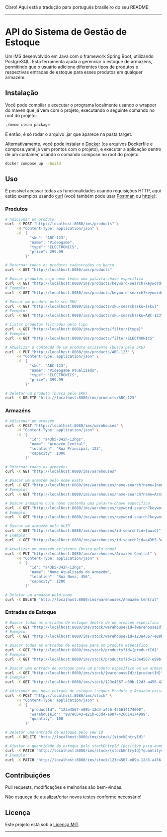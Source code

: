 Claro! Aqui está a tradução para português brasileiro do seu README:

---

# API do Sistema de Gestão de Estoque

Um IMS desenvolvido em Java com o framework Spring Boot, utilizando PostgreSQL. Esta ferramenta ajuda a gerenciar o estoque de armazéns, permitindo que o usuário adicione diferentes tipos de produtos e respectivas entradas de estoque para esses produtos em qualquer armazém.

## Instalação

Você pode compilar e executar o programa localmente usando o wrapper do maven que já vem com o projeto, executando o seguinte comando no root do projeto:

```bash
./mvnw clean package
```

E então, é só rodar o arquivo .jar que aparece na pasta target.

Alternativamente, você pode instalar o [Docker](https://www.docker.com/) (os arquivos Dockerfile e compose.yaml já vem prontos com o projeto), e executar a aplicação dentro de um container, usando o comando compose no root do projeto:

```bash
docker compose up --build
```

## Uso

É possível acessar todas as funcionalidades usando requisições HTTP, aqui estão exemplos usando [curl](https://curl.se/download.html) (você também pode usar [Postman](https://www.postman.com/downloads/) ou [httpie](https://httpie.io/)):

### Produtos

```bash
# Adicionar um produto
curl -X POST "http://localhost:8080/ims/products" \
     -H "Content-Type: application/json" \
     -d '{
           "sku": "ABC-123",
           "name": "Videogame",
           "type": "ELECTRONICS",
           "price": 299.99
         }'

# Retornar todos os produtos cadastrados no banco
curl -X GET "http://localhost:8080/ims/products"

# Buscar produtos cujo nome tenha uma palavra-chave específica
curl -X GET "http://localhost:8080/ims/products/keyword-search?keyword={keyword}"
# Exemplo:
curl -X GET "http://localhost:8080/ims/products/keyword-search?keyword=fork"

# Buscar um produto pelo seu SKU
curl -X GET "http://localhost:8080/ims/products/sku-search?sku={sku}"
# Exemplo:
curl -X GET "http://localhost:8080/ims/products/sku-search?sku=ABC-123"

# Listar produtos filtrados pelo tipo
curl -X GET "http://localhost:8080/ims/products/filter/{type}"
# Exemplo:
curl -X GET "http://localhost:8080/ims/products/filter/ELECTRONICS"

# Atualizar o conteúdo de um produto existente (busca pelo SKU)
curl -X PUT "http://localhost:8080/ims/products/ABC-123" \
     -H "Content-Type: application/json" \
     -d '{
           "sku": "ABC-123",
           "name": "Videogame Atualizado",
           "type": "ELECTRONICS",
           "price": 399.99
         }'

# Deletar um produto (busca pelo SKU)
curl -X DELETE "http://localhost:8080/ims/products/ABC-123"
```

### Armazéns

```bash
# Adicionar um armazém
curl -X POST "http://localhost:8080/ims/warehouses" \
     -H "Content-Type: application/json" \
     -d '{
           "id": "a43b5-342n-12hgs",
           "name": "Armazém Central",
           "location": "Rua Principal, 123",
           "capacity": 1000
         }'

# Retornar todos os armazéns
curl -X GET "http://localhost:8080/ims/warehouses"

# Buscar um armazém pelo nome exato
curl -X GET "http://localhost:8080/ims/warehouses/name-search?name={name}"
# Exemplo:
curl -X GET "http://localhost:8080/ims/warehouses/name-search?name=Armazém Central"

# Buscar armazéns cujo nome contenha uma palavra-chave específica
curl -X GET "http://localhost:8080/ims/warehouses/keyword-search?keyword={keyword}"
# Exemplo:
curl -X GET "http://localhost:8080/ims/warehouses/keyword-search?keyword=central"

# Buscar um armazém pelo UUID
curl -X GET "http://localhost:8080/ims/warehouses/id-search?id={uuid}"
# Exemplo:
curl -X GET "http://localhost:8080/ims/warehouses/id-search?id=a43b5-342n-12hgs"

# Atualizar um armazém existente (busca pelo nome)
curl -X PUT "http://localhost:8080/ims/warehouses/Armazém Central" \
     -H "Content-Type: application/json" \
     -d '{
           "id": "a43b5-342n-12hgs",
           "name": "Nome Atualizado do Armazém",
           "location": "Rua Nova, 456",
           "capacity": 1200
         }'

# Deletar um armazém pelo nome
curl -X DELETE "http://localhost:8080/ims/warehouses/Armazém Central"
```

### Entradas de Estoque

```bash
# Buscar todas as entradas de estoque dentro de um armazém específico
curl -X GET "http://localhost:8080/ims/stock/warehouse?id={warehouseId}"
# Exemplo:
curl -X GET "http://localhost:8080/ims/stock/warehouse?id=123e4567-e89b-12d3-a456-426614174000"

# Buscar todas as entradas de estoque para um produto específico
curl -X GET "http://localhost:8080/ims/stock/products?id={productId}"
# Exemplo:
curl -X GET "http://localhost:8080/ims/stock/products?id=123e4567-e89b-12d3-a456-426614174000"

# Buscar uma entrada de estoque para um produto específico em um armazém específico
curl -X GET "http://localhost:8080/ims/stock/{warehouseId}/{productId}"
# Exemplo:
curl -X GET "http://localhost:8080/ims/stock/123e4567-e89b-12d3-a456-426614174000/987e6543-e21b-65d4-a987-426614174999"

# Adicionar uma nova entrada de estoque (requer Produto e Armazém existentes)
curl -X POST "http://localhost:8080/ims/stock" \
     -H "Content-Type: application/json" \
     -d '{
           "productId": "123e4567-e89b-12d3-a456-426614174000",
           "warehouseId": "987e6543-e21b-65d4-a987-426614174999",
           "quantity": 100
         }'

# Deletar uma entrada de estoque pelo seu ID
curl -X DELETE "http://localhost:8080/ims/stock/{stockEntryId}"

# Ajustar a quantidade do estoque pelo stockEntryId (positivo para aumentar, negativo para diminuir)
curl -X PATCH "http://localhost:8080/ims/stock/{stockEntryId}?quantity={amount}"
# Exemplo:
curl -X PATCH "http://localhost:8080/ims/stock/123e4567-e89b-12d3-a456-426614174000?quantity=50"
```

## Contribuições

Pull requests, modificações e melhorias são bem-vindas.

Não esqueça de atualizar/criar novos testes conforme necessário!

## Licença

Este projeto está sob a [Licença MIT](https://choosealicense.com/licenses/mit/).

---
